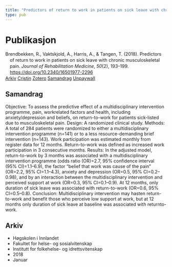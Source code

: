 ```yaml
---
title: "Predictors of return to work in patients on sick leave with chronic musculoskeletal pain"
type: pub
---
```

<h1>Publikasjon</h1>
<article id="csl-bib-container-CGJGMR9Y" class="csl-bib-container">
  <div class="csl-bib-body" style="line-height: 1.35; padding-left: 1em; text-indent:-1em;">
  <div class="csl-entry">Brendbekken, R., Vaktskjold, A., Harris, A., &amp; Tangen, T. (2018). Predictors of return to work in patients on sick leave with chronic musculoskeletal pain. <i>Journal of Rehabilitation Medicine</i>, <i>50</i>(2), 193&#x2013;199. <a href="https://doi.org/10.2340/16501977-2296">https://doi.org/10.2340/16501977-2296</a></div>
</div>
  <div class="csl-bib-buttons">
    <a href="#taxonomy-article-CGJGMR9Y" class="csl-bib-button">Arkiv</a>
    <a href="https://app.cristin.no/results/show.jsf?id=1553624" alt="Cristin URL" class="csl-bib-button">Cristin</a>
    <a href="http://zotero.org/groups/5022929/items/CGJGMR9Y" alt="Zotero URL" class="csl-bib-button">Zotero</a>
    <a href="#abstract-article-CGJGMR9Y" class="csl-bib-button">Samandrag</a>
    <a href="https://www.medicaljournals.se/jrm/content_files/download.php?doi=10.2340/16501977-2296" class="csl-bib-button">Unpaywall</a>
  </div>
  <div id="csl-bib-meta-container-CGJGMR9Y"></div>
</article>
<div id="csl-bib-meta-CGJGMR9Y" class="csl-bib-meta">
  <article id="abstract-article-CGJGMR9Y" class="abstract-article">
    <h1>Samandrag</h1>
    Objective: To assess the predictive effect of a multidisciplinary 
intervention programme, pain, workrelated 
factors and health, including anxiety/depression 
and beliefs, on return-to-work for patients 
sick-listed due to musculoskeletal pain. 
Design: A randomized clinical study. 
Methods: A total of 284 patients were randomized 
to either a multidisciplinary intervention programme 
(n=141) or to a less resource-demanding brief 
intervention (n=143). Work participation was estimated 
monthly from register data for 12 months. 
Return-to-work was defined as increased work participation 
in 3 consecutive months. 
Results: In the adjusted model, return-to-work by 3 
months was associated with a multidisciplinary intervention 
programme (odds ratio (OR)=2.7, 95% 
confidence interval (95% CI)=1.1–6.9), the factor 
“belief that work was cause of the pain” (OR=2.2, 
95% CI=1.1–4.3), anxiety and depression (OR=0.5, 
95% CI=0.2–0.98), and by an interaction between 
the multidisciplinary intervention and perceived 
support at work (OR=0.3, 95% CI=0.1–0.9). At 12 
months, only duration of sick leave was associated 
with return-to-work (OR=0.6, 95% CI=0.5–0.8). 
Conclusion: Multidisciplinary intervention may hasten 
return-to-work and benefit those who perceive 
low support at work, but at 12 months only duration 
of sick leave at baseline was associated with returnto-work.
  </article>
  <article id="taxonomy-article-CGJGMR9Y" class="taxonomy-article">
    <h1>Arkiv</h1>
    <ul>
      <li>Høgskolen i Innlandet</li>
      <li>Fakultet for helse- og sosialvitenskap</li>
      <li>Institutt for folkehelse- og idrettsvitenskap</li>
      <li>2018</li>
      <li>Januar</li>
    </ul>
  </article>
</div>
